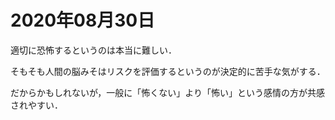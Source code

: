 # 2020年08月30日 



適切に恐怖するというのは本当に難しい．


そもそも人間の脳みそはリスクを評価するというのが決定的に苦手な気がする．


だからかもしれないが，一般に「怖くない」より「怖い」という感情の方が共感されやすい．

